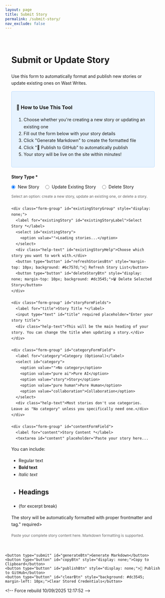 ```yaml
---
layout: page
title: Submit Story
permalink: /submit-story/
nav_exclude: false
---
```


<div class="story-submission-container">
  <h1>Submit or Update Story</h1>
  <p>Use this form to automatically format and publish new stories or update existing ones on Wast Writes.</p>
  
  <div class="instructions">
    <h3>📝 How to Use This Tool</h3>
    <ol>
      <li>Choose whether you're creating a new story or updating an existing one</li>
      <li>Fill out the form below with your story details</li>
      <li>Click "Generate Markdown" to create the formatted file</li>
      <li>Click "🚀 Publish to GitHub" to automatically publish</li>
      <li>Your story will be live on the site within minutes!</li>
    </ol>
  </div>
  
  <form id="storyForm">
    <div class="form-group">
      <label>Story Type *</label>
      <div class="radio-group">
        <label class="radio-label">
          <input type="radio" name="storyType" value="new" id="storyTypeNew" checked>
          <span>New Story</span>
        </label>
        <label class="radio-label">
          <input type="radio" name="storyType" value="update" id="storyTypeUpdate">
          <span>Update Existing Story</span>
        </label>
        <label class="radio-label">
          <input type="radio" name="storyType" value="delete" id="storyTypeDelete">
          <span>Delete Story</span>
        </label>
      </div>
      <div class="help-text">Select an option: create a new story, update an existing one, or delete a story.</div>
    </div>
    
    <div class="form-group" id="existingStoryGroup" style="display: none;">
      <label for="existingStory" id="existingStoryLabel">Select Story *</label>
      <select id="existingStory">
        <option value="">Loading stories...</option>
      </select>
      <div class="help-text" id="existingStoryHelp">Choose which story you want to work with.</div>
      <button type="button" id="refreshStoriesBtn" style="margin-top: 10px; background: #6c757d;">🔄 Refresh Story List</button>
      <button type="button" id="deleteStoryBtn" style="display: none; margin-top: 10px; background: #dc3545;">🗑️ Delete Selected Story</button>
    </div>
    
    <div class="form-group" id="storyFormFields">
      <label for="title">Story Title *</label>
      <input type="text" id="title" required placeholder="Enter your story title">
      <div class="help-text">This will be the main heading of your story. You can change the title when updating a story.</div>
    </div>
    
    <div class="form-group" id="categoryFormField">
      <label for="category">Category (Optional)</label>
      <select id="category">
        <option value="">No category</option>
        <option value="pure ai">Pure AI</option>
        <option value="story">Story</option>
        <option value="pure human">Pure Human</option>
        <option value="collaboration">Collaboration</option>
      </select>
      <div class="help-text">Most stories don't use categories. Leave as "No category" unless you specifically need one.</div>
    </div>
    
    <div class="form-group" id="contentFormField">
      <label for="content">Story Content *</label>
      <textarea id="content" placeholder="Paste your story here...

You can include:
- Regular text
- **Bold text**
- *Italic text*
- ## Headings
- <!--more--> (for excerpt break)

The story will be automatically formatted with proper frontmatter and <!--more--> tag." required></textarea>
      <div class="help-text">Paste your complete story content here. Markdown formatting is supported.</div>
    </div>
    
    <button type="submit" id="generateBtn">Generate Markdown</button>
    <button type="button" id="copyBtn" style="display: none;">Copy to Clipboard</button>
    <button type="button" id="publishBtn" style="display: none;">🚀 Publish to GitHub</button>
    <button type="button" id="clearBtn" style="background: #dc3545; margin-left: 10px;">Clear Stored Credentials</button>
  </form>
  
  <textarea id="output" class="output" style="display: none;"></textarea>
</div>

<style>
.story-submission-container {
  max-width: 800px;
  margin: 0 auto;
  padding: 20px;
  line-height: 1.6;
}

.form-group { 
  margin-bottom: 20px; 
}

label { 
  display: block; 
  margin-bottom: 5px; 
  font-weight: bold; 
}

input, textarea, select { 
  width: 100%; 
  padding: 10px; 
  border: 1px solid #ddd; 
  border-radius: 4px; 
  font-size: 14px;
}

textarea { 
  height: 300px; 
  font-family: 'Courier New', monospace; 
  resize: vertical;
}

button { 
  background: #007cba; 
  color: white; 
  padding: 12px 24px; 
  border: none; 
  border-radius: 4px; 
  cursor: pointer; 
  font-size: 16px;
  margin-right: 10px;
}

button:hover { 
  background: #005a87; 
}

.output { 
  background: #f8f9fa; 
  border: 1px solid #dee2e6; 
  padding: 15px; 
  border-radius: 4px; 
  margin-top: 20px;
  font-family: 'Courier New', monospace;
  white-space: pre-wrap;
  max-height: 400px;
  overflow-y: auto;
  width: 100%;
  resize: vertical;
  font-size: 14px;
}

.help-text {
  font-size: 12px;
  color: #666;
  margin-top: 5px;
}

.instructions {
  background: #e7f3ff;
  border: 1px solid #b3d9ff;
  padding: 15px;
  border-radius: 4px;
  margin-bottom: 20px;
}

.radio-group {
  display: flex;
  gap: 20px;
  margin-top: 10px;
}

.radio-label {
  display: flex;
  align-items: center;
  gap: 8px;
  cursor: pointer;
  font-weight: normal;
}

.radio-label input[type="radio"] {
  width: auto;
  margin: 0;
  cursor: pointer;
}

.radio-label span {
  user-select: none;
}
</style>

<script>
// Global variable to store existing stories
let existingStories = [];

// Initialize UI on page load
document.addEventListener('DOMContentLoaded', function() {
    updateUIForStoryType();
});

// Function to fetch existing stories from GitHub
async function fetchExistingStories() {
    const token = localStorage.getItem('github_token');
    const username = localStorage.getItem('github_username');
    
    if (!token || !username) {
        return [];
    }
    
    try {
        const url = `https://api.github.com/repos/${username}/wastwrites/contents/_posts`;
        const response = await fetch(url, {
            headers: {
                'Authorization': `token ${token}`,
                'Accept': 'application/vnd.github.v3+json'
            }
        });
        
        if (!response.ok) {
            throw new Error(`HTTP ${response.status}`);
        }
        
        const files = await response.json();
        // Filter for .md files and fetch their titles
        const stories = await Promise.all(
            files
                .filter(file => file.name.endsWith('.md') && file.type === 'file')
                .map(async (file) => {
                    try {
                        // Fetch the file content to extract title - use Contents API with full path
                        const fileUrl = `https://api.github.com/repos/${username}/wastwrites/contents/_posts/${file.name}`;
                        const fileResponse = await fetch(fileUrl, {
                            headers: {
                                'Authorization': `token ${token}`,
                                'Accept': 'application/vnd.github.v3+json'
                            }
                        });
                        
                        if (!fileResponse.ok) {
                            throw new Error(`HTTP ${fileResponse.status}`);
                        }
                        
                        const fileData = await fileResponse.json();
                        const content = atob(fileData.content.replace(/\s/g, ''));
                        const titleMatch = content.match(/title:\s*["'](.+?)["']/);
                        const dateMatch = content.match(/date:\s*(\d{4}-\d{2}-\d{2})/);
                        const title = titleMatch ? titleMatch[1] : file.name.replace(/^\d{4}-\d{2}-\d{2}-(.+)\.md$/, '$1').replace(/-/g, ' ');
                        const date = dateMatch ? dateMatch[1] : file.name.substring(0, 10);
                        
                        return {
                            filename: file.name,
                            title: title,
                            date: date,
                            sha: file.sha
                        };
                    } catch (e) {
                        // Fallback if we can't parse the file - use filename-based title
                        const dateMatch = file.name.match(/^(\d{4}-\d{2}-\d{2})-/);
                        const date = dateMatch ? dateMatch[1] : file.name.substring(0, 10);
                        const slugTitle = file.name.replace(/^\d{4}-\d{2}-\d{2}-(.+)\.md$/, '$1').replace(/-/g, ' ');
                        return {
                            filename: file.name,
                            title: slugTitle,
                            date: date,
                            sha: file.sha
                        };
                    }
                })
        );
        
        // Sort by date (newest first)
        return stories.sort((a, b) => b.date.localeCompare(a.date));
    } catch (error) {
        console.error('Error fetching stories:', error);
        return [];
    }
}

// Function to populate the dropdown with existing stories
async function populateStoryDropdown() {
    const dropdown = document.getElementById('existingStory');
    dropdown.innerHTML = '<option value="">Loading stories...</option>';
    dropdown.disabled = true;
    
    const token = localStorage.getItem('github_token');
    const username = localStorage.getItem('github_username');
    
    if (!token || !username) {
        dropdown.innerHTML = '<option value="">Please enter GitHub credentials first (click Publish button)</option>';
        return;
    }
    
    existingStories = await fetchExistingStories();
    
    if (existingStories.length === 0) {
        dropdown.innerHTML = '<option value="">No stories found or unable to load</option>';
        dropdown.disabled = true;
        return;
    }
    
    const storyType = document.querySelector('input[name="storyType"]:checked').value;
    const labelText = storyType === 'delete' ? '-- Select a story to delete --' : '-- Select a story to update --';
    dropdown.innerHTML = `<option value="">${labelText}</option>`;
    existingStories.forEach(story => {
        const option = document.createElement('option');
        option.value = story.filename;
        option.textContent = `${story.date} - ${story.title}`;
        option.dataset.sha = story.sha;
        option.dataset.date = story.date;
        option.dataset.title = story.title;
        dropdown.appendChild(option);
    });
    
    dropdown.disabled = false;
}

// Function to update UI based on story type
function updateUIForStoryType() {
    const storyType = document.querySelector('input[name="storyType"]:checked').value;
    const existingStoryGroup = document.getElementById('existingStoryGroup');
    const storyFormFields = document.getElementById('storyFormFields');
    const categoryFormField = document.getElementById('categoryFormField');
    const contentFormField = document.getElementById('contentFormField');
    const generateBtn = document.getElementById('generateBtn');
    const deleteBtn = document.getElementById('deleteStoryBtn');
    const existingStoryLabel = document.getElementById('existingStoryLabel');
    const existingStoryHelp = document.getElementById('existingStoryHelp');
    
    if (storyType === 'new') {
        existingStoryGroup.style.display = 'none';
        document.getElementById('existingStory').required = false;
        storyFormFields.style.display = 'block';
        categoryFormField.style.display = 'block';
        contentFormField.style.display = 'block';
        generateBtn.style.display = 'inline-block';
        deleteBtn.style.display = 'none';
        document.getElementById('title').required = true;
        document.getElementById('content').required = true;
    } else if (storyType === 'update') {
        existingStoryGroup.style.display = 'block';
        document.getElementById('existingStory').required = true;
        storyFormFields.style.display = 'block';
        categoryFormField.style.display = 'block';
        contentFormField.style.display = 'block';
        generateBtn.style.display = 'inline-block';
        deleteBtn.style.display = 'none';
        existingStoryLabel.textContent = 'Select Story to Update *';
        existingStoryHelp.textContent = 'Choose which story you want to update. The original filename and date will be preserved.';
        document.getElementById('title').required = true;
        document.getElementById('content').required = true;
    } else if (storyType === 'delete') {
        existingStoryGroup.style.display = 'block';
        document.getElementById('existingStory').required = true;
        storyFormFields.style.display = 'none';
        categoryFormField.style.display = 'none';
        contentFormField.style.display = 'none';
        generateBtn.style.display = 'none';
        deleteBtn.style.display = 'inline-block';
        existingStoryLabel.textContent = 'Select Story to Delete *';
        existingStoryHelp.textContent = 'Choose which story you want to delete. This action cannot be undone!';
        document.getElementById('title').required = false;
        document.getElementById('content').required = false;
    }
}

// Toggle between new, update, and delete modes
document.getElementById('storyTypeNew').addEventListener('change', function() {
    if (this.checked) {
        updateUIForStoryType();
    }
});

document.getElementById('storyTypeUpdate').addEventListener('change', function() {
    if (this.checked) {
        updateUIForStoryType();
        // Try to populate if we have credentials
        populateStoryDropdown();
    }
});

document.getElementById('storyTypeDelete').addEventListener('change', function() {
    if (this.checked) {
        updateUIForStoryType();
        // Try to populate if we have credentials
        populateStoryDropdown();
    }
});

// Refresh button for story list
document.getElementById('refreshStoriesBtn').addEventListener('click', function() {
    this.textContent = 'Refreshing...';
    this.disabled = true;
    populateStoryDropdown().then(() => {
        this.textContent = '🔄 Refresh Story List';
        this.disabled = false;
    });
});

// When an existing story is selected, optionally pre-fill the form (only in update mode)
document.getElementById('existingStory').addEventListener('change', function() {
    const storyType = document.querySelector('input[name="storyType"]:checked').value;
    if (this.value && existingStories.length > 0 && storyType === 'update') {
        const selectedStory = existingStories.find(s => s.filename === this.value);
        if (selectedStory && !document.getElementById('title').value) {
            // Optionally pre-fill title, but let user edit it
            document.getElementById('title').value = selectedStory.title;
        }
    }
});

document.getElementById('storyForm').addEventListener('submit', function(e) {
    e.preventDefault();
    
    const storyType = document.querySelector('input[name="storyType"]:checked').value;
    
    // Don't process form submission in delete mode
    if (storyType === 'delete') {
        alert('Please use the "Delete Selected Story" button to delete a story.');
        return;
    }
    
    const title = document.getElementById('title').value;
    const category = document.getElementById('category').value;
    const content = document.getElementById('content').value;
    const existingStorySelect = document.getElementById('existingStory');
    
    if (!title || !content) {
        alert('Please fill in both title and content.');
        return;
    }
    
    if (storyType === 'update' && !existingStorySelect.value) {
        alert('Please select which story you want to update.');
        return;
    }
    
    let filename;
    let dateStr;
    
    if (storyType === 'update' && existingStorySelect.value) {
        // Use the original filename when updating
        filename = existingStorySelect.value;
        // Extract date from filename (format: YYYY-MM-DD-title.md)
        const dateMatch = filename.match(/^(\d{4}-\d{2}-\d{2})-/);
        dateStr = dateMatch ? dateMatch[1] : new Date().toISOString().split('T')[0];
    } else {
        // Generate new filename
        const now = new Date();
        dateStr = now.toISOString().split('T')[0];
        filename = `${dateStr}-${title.toLowerCase().replace(/[^a-z0-9]+/g, '-').replace(/^-+|-+$/g, '')}.md`;
    }
    
    // Generate markdown content
    let frontmatter = `---
layout: post
title: "${title}"
date: ${dateStr} 10:00:00`;
    
    if (category) {
        frontmatter += `\ncategory: ${category}`;
    }
    
    frontmatter += `\n---`;
    
    // Split content into paragraphs and add <!--more--> after first paragraph
    const paragraphs = content.split('\n\n').filter(p => p.trim());
    let processedContent = content;
    
    if (paragraphs.length > 1 && !content.includes('<!--more-->')) {
        // Insert <!--more--> after the first paragraph if not already present
        processedContent = paragraphs[0] + '\n\n<!--more-->\n\n' + paragraphs.slice(1).join('\n\n');
    }
    
    const markdownContent = `${frontmatter}

${processedContent}

---

*This concludes "${title}." Thank you for reading.*`;
    
    // Show output
    const outputDiv = document.getElementById('output');
    outputDiv.value = markdownContent;
    outputDiv.style.display = 'block';
    
    // Clear any previous filename divs
    const existingFilenameDivs = outputDiv.parentElement.querySelectorAll('.filename-info');
    existingFilenameDivs.forEach(div => div.remove());
    
    // Show copy and publish buttons
    document.getElementById('copyBtn').style.display = 'inline-block';
    document.getElementById('publishBtn').style.display = 'inline-block';
    
    // Show filename info
    const filenameDiv = document.createElement('div');
    filenameDiv.className = 'filename-info';
    filenameDiv.innerHTML = `<br><strong>Filename:</strong> <code>${filename}</code>${storyType === 'update' ? ' <em>(preserving original date)</em>' : ''}`;
    filenameDiv.style.marginTop = '10px';
    filenameDiv.style.fontSize = '14px';
    outputDiv.parentElement.insertBefore(filenameDiv, outputDiv.nextSibling);
    
    // Store data for publishing
    window.storyData = {
        title: title,
        category: category,
        content: content,
        filename: filename,
        markdown: markdownContent,
        isUpdate: storyType === 'update',
        existingSha: storyType === 'update' && existingStorySelect.selectedOptions[0]?.dataset?.sha || null
    };
});

document.getElementById('copyBtn').addEventListener('click', function() {
    const output = document.getElementById('output').value;
    navigator.clipboard.writeText(output).then(function() {
        alert('Markdown copied to clipboard!');
    }).catch(function(err) {
        console.error('Could not copy text: ', err);
        alert('Could not copy to clipboard. Please select and copy manually.');
    });
});

document.getElementById('publishBtn').addEventListener('click', function() {
    if (!window.storyData) {
        alert('Please generate markdown first.');
        return;
    }
    
    const publishBtn = this;
    publishBtn.textContent = 'Publishing...';
    publishBtn.disabled = true;
    
    // Check for stored credentials
    let token = localStorage.getItem('github_token');
    let username = localStorage.getItem('github_username');
    
    // If not stored, prompt for them
    if (!token) {
        token = prompt('Enter your GitHub Personal Access Token:');
        if (!token) {
            publishBtn.textContent = '🚀 Publish to GitHub';
            publishBtn.disabled = false;
            return;
        }
        localStorage.setItem('github_token', token);
    }
    
    if (!username) {
        username = prompt('Enter your GitHub username:');
        if (!username) {
            publishBtn.textContent = '🚀 Publish to GitHub';
            publishBtn.disabled = false;
            return;
        }
        localStorage.setItem('github_username', username);
    }
    
    // Create the file using GitHub API
    const url = `https://api.github.com/repos/${username}/wastwrites/contents/_posts/${window.storyData.filename}`;
    
    // Determine if this is an update and get SHA
    let fileSha = null;
    if (window.storyData.isUpdate && window.storyData.existingSha) {
        // We already have the SHA from the dropdown
        fileSha = window.storyData.existingSha;
    }
    
    // If we don't have SHA yet, try to fetch it
    const getFileData = fileSha ? Promise.resolve({ sha: fileSha }) : fetch(url, {
        method: 'GET',
        headers: {
            'Authorization': `token ${token}`,
            'Accept': 'application/vnd.github.v3+json'
        }
    })
    .then(response => {
        if (response.status === 404) {
            // File doesn't exist, create new one
            return { sha: null };
        } else if (response.ok) {
            // File exists, get its SHA
            return response.json();
        } else {
            throw new Error(`HTTP ${response.status}: ${response.statusText}`);
        }
    });
    
    getFileData
    .then(fileData => {
        const commitMessage = window.storyData.isUpdate 
            ? `Update story: ${window.storyData.title}`
            : `Add new story: ${window.storyData.title}`;
        
        const payload = {
            message: commitMessage,
            content: btoa(unescape(encodeURIComponent(window.storyData.markdown)))
        };
        
        // Add SHA if file exists (for updates)
        if (fileData.sha) {
            payload.sha = fileData.sha;
        }
        
        return fetch(url, {
            method: 'PUT',
            headers: {
                'Authorization': `token ${token}`,
                'Content-Type': 'application/json',
                'Accept': 'application/vnd.github.v3+json'
            },
            body: JSON.stringify(payload)
        });
    })
    .then(response => response.json())
    .then(data => {
        if (data.commit) {
            alert('✅ Story published successfully! It will be live on your site within a few minutes.');
            // Clear the form
            document.getElementById('storyForm').reset();
            document.getElementById('output').style.display = 'none';
            document.getElementById('copyBtn').style.display = 'none';
            document.getElementById('publishBtn').style.display = 'none';
        } else {
            alert('❌ Error publishing story: ' + (data.message || 'Unknown error'));
        }
    })
    .catch(error => {
        console.error('Error:', error);
        alert('❌ Error publishing story: ' + error.message);
    })
    .finally(() => {
        publishBtn.textContent = '🚀 Publish to GitHub';
        publishBtn.disabled = false;
    });
});

// Delete story button handler
document.getElementById('deleteStoryBtn').addEventListener('click', function() {
    const existingStorySelect = document.getElementById('existingStory');
    
    if (!existingStorySelect.value) {
        alert('Please select a story to delete.');
        return;
    }
    
    const selectedOption = existingStorySelect.selectedOptions[0];
    const filename = existingStorySelect.value;
    const storyTitle = selectedOption.dataset.title || filename;
    const storySha = selectedOption.dataset.sha;
    
    // Confirmation dialog
    const confirmMessage = `Are you sure you want to delete "${storyTitle}"?\n\nThis action cannot be undone. The story will be permanently removed from the repository.`;
    
    if (!confirm(confirmMessage)) {
        return;
    }
    
    // Double confirmation for safety
    if (!confirm('⚠️ FINAL CONFIRMATION ⚠️\n\nThis will permanently delete the story. Are you absolutely sure?')) {
        return;
    }
    
    const deleteBtn = this;
    deleteBtn.textContent = 'Deleting...';
    deleteBtn.disabled = true;
    
    // Check for stored credentials
    let token = localStorage.getItem('github_token');
    let username = localStorage.getItem('github_username');
    
    // If not stored, prompt for them
    if (!token) {
        token = prompt('Enter your GitHub Personal Access Token:');
        if (!token) {
            deleteBtn.textContent = '🗑️ Delete Selected Story';
            deleteBtn.disabled = false;
            return;
        }
        localStorage.setItem('github_token', token);
    }
    
    if (!username) {
        username = prompt('Enter your GitHub username:');
        if (!username) {
            deleteBtn.textContent = '🗑️ Delete Selected Story';
            deleteBtn.disabled = false;
            return;
        }
        localStorage.setItem('github_username', username);
    }
    
    // Delete the file using GitHub API
    const url = `https://api.github.com/repos/${username}/wastwrites/contents/_posts/${filename}`;
    
    // First, fetch the file to get the current SHA
    fetch(url, {
        method: 'GET',
        headers: {
            'Authorization': `token ${token}`,
            'Accept': 'application/vnd.github.v3+json'
        }
    })
    .then(response => {
        if (response.status === 404) {
            throw new Error('Story not found. It may have already been deleted.');
        } else if (!response.ok) {
            throw new Error(`HTTP ${response.status}: ${response.statusText}`);
        }
        return response.json();
    })
    .then(fileData => {
        // Use the SHA from the fetched file (most current) or fall back to stored SHA
        const sha = fileData.sha || storySha;
        
        if (!sha) {
            throw new Error('Unable to get file SHA. Cannot delete without it.');
        }
        
        // Delete the file
        return fetch(url, {
            method: 'DELETE',
            headers: {
                'Authorization': `token ${token}`,
                'Content-Type': 'application/json',
                'Accept': 'application/vnd.github.v3+json'
            },
            body: JSON.stringify({
                message: `Delete story: ${storyTitle}`,
                sha: sha
            })
        });
    })
    .then(response => response.json())
    .then(data => {
        if (data.commit) {
            alert(`✅ Story "${storyTitle}" has been deleted successfully!`);
            // Reset the form and refresh story list
            document.getElementById('storyForm').reset();
            document.getElementById('storyTypeNew').checked = true;
            updateUIForStoryType();
            // Clear the dropdown selection
            existingStorySelect.innerHTML = '<option value="">Story deleted - refresh to see updated list</option>';
        } else {
            alert('❌ Error deleting story: ' + (data.message || 'Unknown error'));
        }
    })
    .catch(error => {
        console.error('Error:', error);
        alert('❌ Error deleting story: ' + error.message);
    })
    .finally(() => {
        deleteBtn.textContent = '🗑️ Delete Selected Story';
        deleteBtn.disabled = false;
    });
});

// Clear stored credentials
document.getElementById('clearBtn').addEventListener('click', function() {
    if (confirm('Are you sure you want to clear your stored GitHub credentials? You\'ll need to enter them again next time.')) {
        localStorage.removeItem('github_token');
        localStorage.removeItem('github_username');
        alert('✅ Credentials cleared!');
    }
});
</script>
< ! - -   F o r c e   r e b u i l d   1 0 / 0 9 / 2 0 2 5   1 2 : 1 7 : 5 2   - - > 
 
 